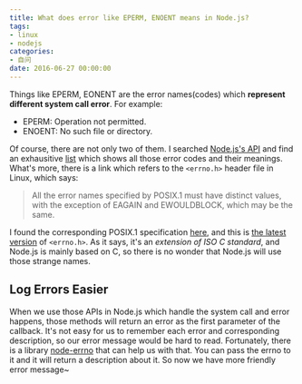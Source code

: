 ```yaml
---
title: What does error like EPERM, ENOENT means in Node.js?
tags:
- linux
- nodejs
categories:
- 自问
date: 2016-06-27 00:00:00
---
```


Things like EPERM, EONENT are the error names(codes) which **represent different system call error**. For example:

* EPERM: Operation not permitted.
* ENOENT: No such file or directory.

Of course, there are not only two of them. I searched [Node.js's API](https://nodejs.org/dist/latest-v6.x/docs/api/errors.html#errors_common_system_errors) and find an exhausitive [list](https://nodejs.org/dist/latest-v6.x/docs/api/errors.html#errors_common_system_errors) which shows all those error codes and their meanings. What's more, there is a link which refers to the `<errno.h>` header file in Linux, which says:

> All the error names specified by POSIX.1 must have distinct values, with the exception of EAGAIN and EWOULDBLOCK, which may be the same.

I found the corresponding POSIX.1 specification [here](http://pubs.opengroup.org/onlinepubs/007904975/), and this is [the latest version](http://pubs.opengroup.org/onlinepubs/9699919799/) of `<errno.h>`. As it says, it's an *extension of ISO C standard*, and Node.js is mainly based on C, so there is no wonder that Node.js will use those strange names.

## Log Errors Easier

When we use those APIs in Node.js which handle the system call and error happens, those methods will return an error as the first parameter of the callback. It's not easy for us to remember each error and corresponding description, so our error message would be hard to read. Fortunately, there is a library [node-errno](https://github.com/rvagg/node-errno) that can help us with that. You can pass the errno to it and it will return a description about it. So now we have more friendly error message~
